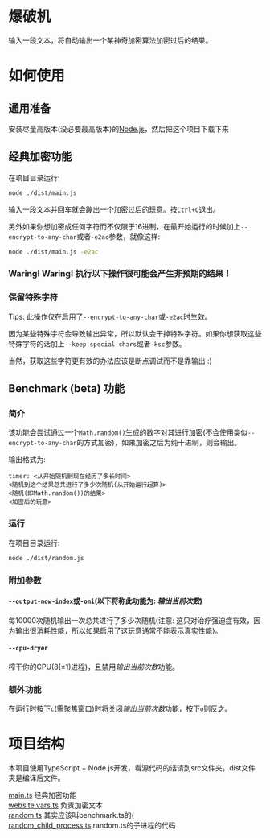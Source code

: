 # 爆破机
输入一段文本，将自动输出一个某神奇加密算法加密过后的结果。

# 如何使用
## 通用准备
安装尽量高版本(没必要最高版本)的[Node.js](https://nodejs.org/zh-cn/)，然后把这个项目下载下来
## 经典加密功能
在项目目录运行: 
```bash
node ./dist/main.js
```
输入一段文本并回车就会蹦出一个加密过后的玩意。按`Ctrl+C`退出。

另外如果你想加密成任何字符而不仅限于16进制，在最开始运行的时候加上`--encrypt-to-any-char`或者`-e2ac`参数，就像这样: 
```bash
node ./dist/main.js -e2ac
```

### Waring! Waring! 执行以下操作很可能会产生非预期的结果！
### 保留特殊字符
Tips: 此操作仅在启用了`--encrypt-to-any-char`或`-e2ac`时生效。

因为某些特殊字符会导致输出异常，所以默认会干掉特殊字符。如果你想获取这些特殊字符的话加上`--keep-special-chars`或者`-ksc`参数。

当然，获取这些字符更有效的办法应该是断点调试而不是靠输出 :)

## Benchmark (beta) 功能
### 简介
该功能会尝试通过一个`Math.random()`生成的数字对其进行加密(不会使用类似`--encrypt-to-any-char`的方式加密)，如果加密之后为纯十进制，则会输出。

输出格式为: 
```
timer: <从开始随机到现在经历了多长时间>
<随机到这个结果总共进行了多少次随机(从开始运行起算)>
<随机(即Math.random())的结果>
<加密后的玩意>
```
### 运行
在项目目录运行: 
```bash
node ./dist/random.js
```
### 附加参数
#### `--output-now-index`或`-oni`(以下将称此功能为: *输出当前次数*)
每10000次随机输出一次总共进行了多少次随机(注意: 这只对治疗强迫症有效，因为输出很消耗性能，所以如果启用了这玩意通常不能表示真实性能)。
#### `--cpu-dryer`
榨干你的CPU(8(±1)进程)，且禁用*输出当前次数*功能。
### 额外功能
在运行时按下`c`(需聚焦窗口)时将关闭*输出当前次数*功能，按下`o`则反之。
# 项目结构
本项目使用TypeScript + Node.js开发，看源代码的话请到src文件夹，dist文件夹是编译后文件。

[main.ts](./src/main.ts) 经典加密功能<br />
[website.vars.ts](./src/website.vars.ts) 负责加密文本<br />
[random.ts](./src/random.ts) 其实应该叫benchmark.ts的(<br />
[random_child_process.ts](./src/random_child_process.ts) random.ts的子进程的代码